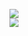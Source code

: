 [![](https://img.shields.io/badge/Made%20With-Github%20Spray-lightgrey.svg?style=for-the-badge&logo=github)](https://github.com/Annihil/github-spray#1391)  
[![](https://i.imgur.com/2DrTn0Z.gif)](https://github.com/Annihil/github-spray)